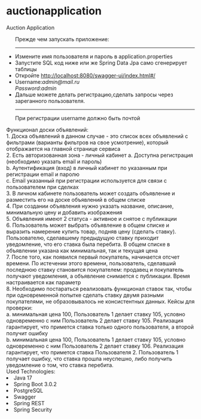 # auctionapplication
Auction Application
<ul>Прежде чем запускать приложение:<hr>
<li>Измените имя пользователя и пароль в application.properties
</li>
<li>Запустите SQL код ниже или же Spring Data Jpa само сгенерирует таблицы
</li>
<li>Откройте <a href="http://localhost:8080/swagger-ui/index.html#/
"> http://localhost:8080/swagger-ui/index.html#/
</a>
</li>
<li>Username:<em>admin@mail.ru<br>
Password:admin</em>
<li>Дальше можете делать регистрацию,сделать запросы через зареганного пользователя.<br><hr>
При регистрации username должно быть почтой</li>
</ul>
Функционал доски объявлений:<br>
1. Доска объявлений в данном случае - это список всех объявлений с
фильтрами (варианты фильтров на свое усмотрение), который
отображается на главной странице сервиса<br>
2. Есть авторизованная зона - личный кабинет
a. Доступна регистрация (необходимо указать email и пароль)<br>
b. Аутентификация (вход) в личный кабинет по указанным при
регистрации email и паролю<br>
c. Email указанный при регистрации используется для связи с
пользователем при сделках<br>
3. В личном кабинете пользователь может создать объявление и
разместить его на доске объявлений в общем списке<br>
4. При создании объявления нужно указать название, описание,
минимальную цену и добавить изображения<br>
5. Объявления имеют 2 статуса - активное и снятое с публикации<br>
6. Пользователь может выбрать объявление в общем списке и выразить
намерение купить товар, подняв цену (сделать ставку). Пользователю,
сделавшему предыдущую ставку приходит уведомление, что его ставка
была перебита. В общем списке в объявлении указана как минимальная,
так и текущая цена<br>
7. После того, как появился первый покупатель, начинается отсчет времени.
По истечении этого времени, пользователь, сделавший последнюю
ставку становится покупателем: продавец и покупатель получают
уведомления, а объявление снимается с публикации. Время
настраивается как параметр<br>
8. Необходимо постараться реализовать функционал ставок так, чтобы при
одновременной попытке сделать ставку двумя разными покупателями, не
образовывалось не консистентных данных. Кейсы для проверки:<br>
a. минимальная цена 100, Пользователь 1 делает ставку 105,
условно одновременно с ним Пользователь 2 делает ставку 105.
Реализация гарантирует, что примется ставка только одного
пользователя, а второй получит ошибку<br>
b. минимальная цена 100, Пользователь 1 делает ставку 105,
условно одновременно с ним Пользователь 2 делает ставку 106.
Реализация гарантирует, что примется ставка Пользователя 2.
Пользователь 1 получает ошибку, что ставка прошла неуспешно,
либо получить уведомление о том, что ставка перебита.<br>
Used Technologies:
<li>Java 17</li>
<li>Spring Boot 3.0.2</li>
<li>PostgreSQL</li>
<li>Swagger </li>
<li>Spring REST</li>
<li>Spring Security</li>
